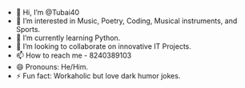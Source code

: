 - 👋 Hi, I’m @Tubai40
- 👀 I’m interested in Music, Poetry, Coding, Musical instruments, and Sports.
- 🌱 I’m currently learning Python.
- 💞️ I’m looking to collaborate on innovative IT Projects.
- 📫 How to reach me - 8240389103
- 😄 Pronouns: He/Him.
- ⚡ Fun fact: Workaholic but love dark humor jokes.

<!---
Tubai40/Tubai40 is a ✨ special ✨ repository because its `README.md` (this file) appears on your GitHub profile.
You can click the Preview link to take a look at your changes.
--->
